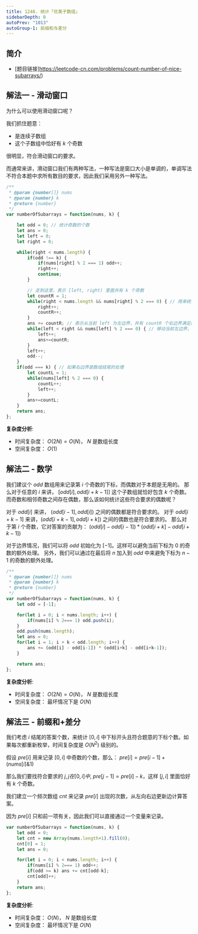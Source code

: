 ```yaml
---
title: 1248. 统计「优美子数组」
sidebarDepth: 0
autoPrev: "1013"
autoGroup-1: 前缀和与差分
---
```

## 简介
- [题目链接]https://leetcode-cn.com/problems/count-number-of-nice-subarrays/)

## 解法一 - 滑动窗口
为什么可以使用滑动窗口呢？

我们抓住题意：
- 是连续子数组
- 这个子数组中恰好有 $k$ 个奇数

很明显，符合滑动窗口的要求。

而通常来讲，滑动窗口我们有两种写法，一种写法是窗口大小是单调的，单调写法不符合本题中求所有数目的要求，因此我们采用另外一种写法。

```javascript
/**
 * @param {number[]} nums
 * @param {number} k
 * @return {number}
 */
var numberOfSubarrays = function(nums, k) {

    let odd = 0; // 统计奇数的个数
    let ans = 0;
    let left = 0;
    let right = 0;

    while(right < nums.length) {
        if(odd !== k) {                
            if(nums[right] % 2 === 1) odd++;
            right++;
            continue;
        }

        // 走到这里，表示 [left, right) 里面共有 k 个奇数
        let countR = 1; 
        while(right < nums.length && nums[right] % 2 === 0) { // 用来统计 right 右边有多少个偶数（包含当前 right）, 遇到第一个奇数停止
            right++;
            countR++;
        }
        ans += countR; // 表示从当前 left 为左边界，共有 countR 个右边界满足题意
        while(left < right && nums[left] % 2 === 0) { // 移动当前左边界，如果当前左边界为偶数，那么我们移动左边界不会影响当前子数组里面的奇数个数
            left++;
            ans+=countR;
        }
        left++;
        odd--;
    }
    if(odd === k) { // 如果右边界是数组结尾的处理
        let countL = 1;
        while(nums[left] % 2 === 0) {
            countL++;
            left++;
        }
        ans+=countL;
    }
    return ans;
};
```

**复杂度分析**:
- 时间复杂度： $O(2N) = O(N)$， $N$ 是数组长度
- 空间复杂度： $O(1)$

## 解法二 - 数学
我们建议个 $odd$ 数组用来记录第 $i$ 个奇数的下标，而偶数对于本题是无用的。
那么对于任意的 $i$ 来讲， $[odd[i], odd[i+k-1]]$ 这个子数组就恰好包含 $k$ 个奇数。而奇数和相邻奇数之间存在偶数，那么该如何统计这些符合要求的偶数呢？

对于 $odd[i]$ 来讲， $(odd[i-1], odd[i])$ 之间的偶数都是符合要求的。
对于 $odd[i+k-1]$ 来讲，$(odd[i+k-1], odd[i+k])$ 之间的偶数也是符合要求的。
那么对于第 $i$ 个奇数，它对答案的贡献为： $(odd[i] - odd[i-1])*(odd[i+k] - odd[i+k-1])$

对于边界情况，我们可以将 $odd$ 初始化为 $[-1]$。这样可以避免当前下标为 $0$ 的奇数的额外处理。
另外，我们可以通过在最后将 $n$ 加入到 $odd$ 中来避免下标为 $n-1$ 的奇数的额外处理。

```javascript
/**
 * @param {number[]} nums
 * @param {number} k
 * @return {number}
 */
var numberOfSubarrays = function(nums, k) {
    let odd = [-1];

    for(let i = 0; i < nums.length; i++) {
        if(nums[i] % 2=== 1) odd.push(i);
    }
    odd.push(nums.length);
    let ans = 0;
    for(let i = 1; i + k < odd.length; i++) {
        ans += (odd[i] - odd[i-1]) * (odd[i+k] - odd[i+k-1]);
    }

    return ans;
};
```
**复杂度分析**:
- 时间复杂度： $O(2N) = O(N)$， $N$ 是数组长度
- 空间复杂度： 最坏情况下是 $O(N)$

## 解法三 - 前缀和+差分
我们考虑 $i$ 结尾的答案个数，来统计 $[0, i]$ 中下标开头且符合题意的下标个数。如果每次都重新枚举，时间复杂度是 $O(N^2)$ 级别的。

假设 $pre[i]$ 用来记录 $[0,i]$ 中奇数的个数，那么： $pre[i] = pre[i-1] + (nums[i]\&1)$ 

那么我们要找符合要求的 $j, j 在 [0,i] 中$, $pre[j-1] = pre[i] - k$，这样 $[j, i]$ 里面恰好有 $k$ 个奇数。

我们建立一个频次数组 $cnt$ 来记录 $pre[i]$ 出现的次数，从左向右边更新边计算答案。

因为 $pre[i]$ 只和前一项有关，因此我们可以直接通过一个变量来记录。

```javascript
var numberOfSubarrays = function(nums, k) {
    let odd = 0;
    let cnt = new Array(nums.length+1).fill(0);
    cnt[0] = 1;
    let ans = 0;

    for(let i = 0; i < nums.length; i++) {
        if(nums[i] % 2=== 1) odd++;
        if(odd >= k) ans += cnt[odd-k];
        cnt[odd]++;
    }
    return ans;
};
```

**复杂度分析**:
- 时间复杂度： $O(N)$， $N$ 是数组长度
- 空间复杂度： 最坏情况下是 $O(N)$